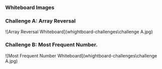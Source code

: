 ### Whiteboard Images

### Challenge A: Array Reversal
![Array Reversal Whiteboard](whightboard-challenges\challenge A.jpg)

### Challenge B: Most Frequent Number.
![Most Frequent Number Whiteboard](whightboard-challenges\challenge A.jpg)
